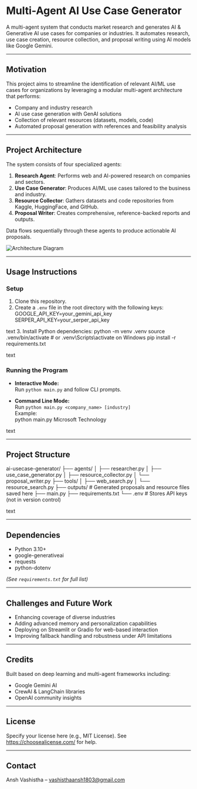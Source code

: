 # Multi-Agent AI Use Case Generator

A multi-agent system that conducts market research and generates AI & Generative AI use cases for companies or industries. It automates research, use case creation, resource collection, and proposal writing using AI models like Google Gemini.

---

## Motivation

This project aims to streamline the identification of relevant AI/ML use cases for organizations by leveraging a modular multi-agent architecture that performs:

- Company and industry research
- AI use case generation with GenAI solutions
- Collection of relevant resources (datasets, models, code)
- Automated proposal generation with references and feasibility analysis

---

## Project Architecture

The system consists of four specialized agents:

1. **Research Agent**: Performs web and AI-powered research on companies and sectors.
2. **Use Case Generator**: Produces AI/ML use cases tailored to the business and industry.
3. **Resource Collector**: Gathers datasets and code repositories from Kaggle, HuggingFace, and GitHub.
4. **Proposal Writer**: Creates comprehensive, reference-backed reports and outputs.

Data flows sequentially through these agents to produce actionable AI proposals.

![Architecture Diagram](https://drive.google.com/file/d/1IIG_uzKc_knOQAUv-OuiBazEgzI99mne/view?usp=drive_link) 

---

## Usage Instructions

### Setup

1. Clone this repository.
2. Create a `.env` file in the root directory with the following keys:
GOOGLE_API_KEY=your_gemini_api_key
SERPER_API_KEY=your_serper_api_key

text
3. Install Python dependencies:
python -m venv .venv
source .venv/bin/activate # or .venv\Scripts\activate on Windows
pip install -r requirements.txt

text

### Running the Program

- **Interactive Mode:**  
Run `python main.py` and follow CLI prompts.

- **Command Line Mode:**  
Run `python main.py <company_name> [industry]`  
Example:  
python main.py Microsoft Technology

text

---

## Project Structure

ai-usecase-generator/
├── agents/
│ ├── researcher.py
│ ├── use_case_generator.py
│ ├── resource_collector.py
│ └── proposal_writer.py
├── tools/
│ ├── web_search.py
│ └── resource_search.py
├── outputs/ # Generated proposals and resource files saved here
├── main.py
├── requirements.txt
└── .env # Stores API keys (not in version control)

text

---

## Dependencies

- Python 3.10+
- google-generativeai
- requests
- python-dotenv

*(See `requirements.txt` for full list)*

---

## Challenges and Future Work

- Enhancing coverage of diverse industries
- Adding advanced memory and personalization capabilities
- Deploying on Streamlit or Gradio for web-based interaction
- Improving fallback handling and robustness under API limitations

---

## Credits

Built based on deep learning and multi-agent frameworks including:
- Google Gemini AI
- CrewAI & LangChain libraries
- OpenAI community insights

---

## License

Specify your license here (e.g., MIT License). See https://choosealicense.com/ for help.

---

## Contact

Ansh Vashistha – vashisthaansh1803@gmail.com  